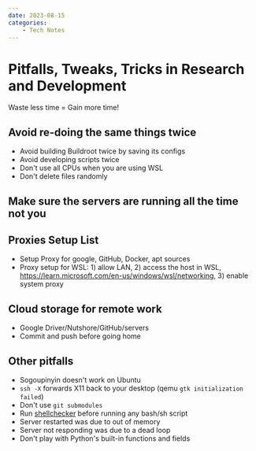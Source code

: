 ```yaml
---
date: 2023-08-15
categories:
    - Tech Notes
---
```


# Pitfalls, Tweaks, Tricks in Research and Development

Waste less time = Gain more time!

## Avoid re-doing the same things twice

- Avoid building Buildroot twice by saving its configs
- Avoid developing scripts twice
- Don't use all CPUs when you are using WSL
- Don't delete files randomly

## Make sure the servers are running all the time not you

## Proxies Setup List

- Setup Proxy for google, GitHub, Docker, apt sources
- Proxy setup for WSL: 1) allow LAN, 2) access the host in WSL,
https://learn.microsoft.com/en-us/windows/wsl/networking, 3) enable system proxy

## Cloud storage for remote work

- Google Driver/Nutshore/GitHub/servers
- Commit and push before going home 

## Other pitfalls

- Sogoupinyin doesn't work on Ubuntu
- `ssh -X` forwards X11 back to your desktop (qemu `gtk initialization failed`)
- Don't use `git submodules`
- Run [shellchecker](https://github.com/koalaman/shellcheck) before running any bash/sh script
- Server restarted was due to out of memory
- Server not responding was due to a dead loop
- Don't play with Python's built-in functions and fields